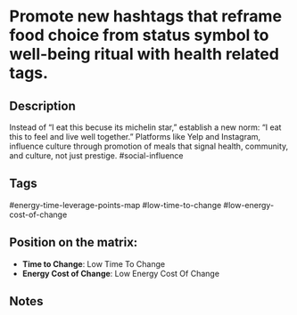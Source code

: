 # Promote new hashtags that reframe food choice from status symbol to well-being ritual with health related tags.

## Description
Instead of “I eat this becuse its michelin star,” establish a new norm: “I eat this to feel and live well together.”   Platforms like Yelp and Instagram, influence culture through promotion of meals that signal health, community, and culture, not just prestige.   #social-influence

## Tags
#energy-time-leverage-points-map #low-time-to-change #low-energy-cost-of-change

## Position on the matrix:
- **Time to Change**: Low Time To Change
- **Energy Cost of Change**: Low Energy Cost Of Change

## Notes
<!-- Add your notes here -->
